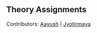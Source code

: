## Theory Assignments

Contributors: [Aayush](https://github.com/aayush-2021003) | [Jyotirmaya](https://github.com/JyotirS420)
